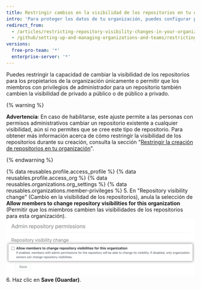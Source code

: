 ```yaml
---
title: Restringir cambios en la visibilidad de los repositorios en tu organización
intro: 'Para proteger los datos de tu organización, puedes configurar permisos para cambiar la visibilidad de los repositorios en tu organización.'
redirect_from:
  - /articles/restricting-repository-visibility-changes-in-your-organization
  - /github/setting-up-and-managing-organizations-and-teams/restricting-repository-visibility-changes-in-your-organization
versions:
  free-pro-team: '*'
  enterprise-server: '*'
---
```

Puedes restringir la capacidad de cambiar la visibilidad de los repositorios para los propietarios de la organización únicamente o permitir que los miembros con privilegios de administrador para un repositorio también cambien la visibilidad de privado a público o de público a privado.

{% warning %}

**Advertencia**: En caso de habilitarse, este ajuste permite a las personas con permisos administrativos cambiar un repositorio existente a cualquier visibilidad, aún si no permites que se cree este tipo de repositorio. Para obtener más información acerca de cómo restringir la visibilidad de los repositorios durante su creación, consulta la sección "[Restringir la creación de repositorios en tu organización](/articles/restricting-repository-creation-in-your-organization)".

{% endwarning %}


{% data reusables.profile.access_profile %}
{% data reusables.profile.access_org %}
{% data reusables.organizations.org_settings %}
{% data reusables.organizations.member-privileges %}
5. En "Repository visibility change" (Cambio en la visibilidad de los repositorios), anula la selección de **Allow members to change repository visibilities for this organization** (Permitir que los miembros cambien las visibilidades de los repositorios para esta organización). ![Casilla para permitir que los miembros cambien la visibilidad de los repositorios](/assets/images/help/organizations/disallow-members-to-change-repo-visibility.png)
6. Haz clic en **Save (Guardar)**.
